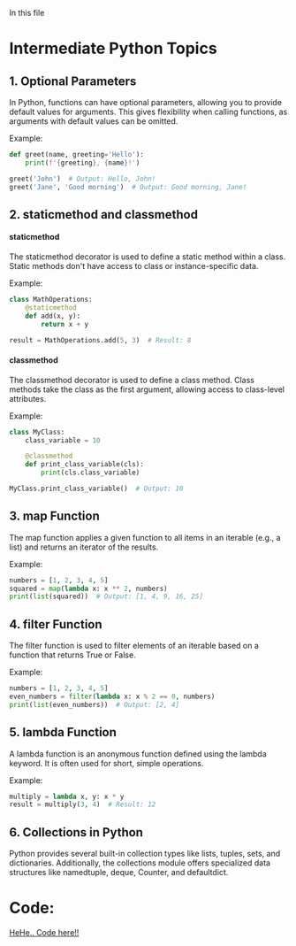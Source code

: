 In this file
# Intermediate Python Topics

## 1. Optional Parameters

In Python, functions can have optional parameters, allowing you to provide default values for arguments. This gives flexibility when calling functions, as arguments with default values can be omitted.

Example:

```python
def greet(name, greeting='Hello'):
    print(f'{greeting}, {name}!')

greet('John')  # Output: Hello, John!
greet('Jane', 'Good morning')  # Output: Good morning, Jane!
```

## 2. staticmethod and classmethod

#### staticmethod
The staticmethod decorator is used to define a static method within a class. Static methods don't have access to class or instance-specific data.

Example:

```python
class MathOperations:
    @staticmethod
    def add(x, y):
        return x + y

result = MathOperations.add(5, 3)  # Result: 8
```

#### classmethod
The classmethod decorator is used to define a class method. Class methods take the class as the first argument, allowing access to class-level attributes.

Example:

```python
class MyClass:
    class_variable = 10

    @classmethod
    def print_class_variable(cls):
        print(cls.class_variable)

MyClass.print_class_variable()  # Output: 10
```

## 3. map Function
The map function applies a given function to all items in an iterable (e.g., a list) and returns an iterator of the results.

Example:

```python
numbers = [1, 2, 3, 4, 5]
squared = map(lambda x: x ** 2, numbers)
print(list(squared))  # Output: [1, 4, 9, 16, 25]
```

## 4. filter Function
The filter function is used to filter elements of an iterable based on a function that returns True or False.

Example:

```python
numbers = [1, 2, 3, 4, 5]
even_numbers = filter(lambda x: x % 2 == 0, numbers)
print(list(even_numbers))  # Output: [2, 4]
```

## 5. lambda Function
A lambda function is an anonymous function defined using the lambda keyword. It is often used for short, simple operations.

Example:

```python
multiply = lambda x, y: x * y
result = multiply(3, 4)  # Result: 12
```

## 6. Collections in Python
Python provides several built-in collection types like lists, tuples, sets, and dictionaries. Additionally, the collections module offers specialized data structures like namedtuple, deque, Counter, and defaultdict.


# Code:
[HeHe.. Code here!!](https://github.com/Tejvil/PythonSkillBuilder.git)

